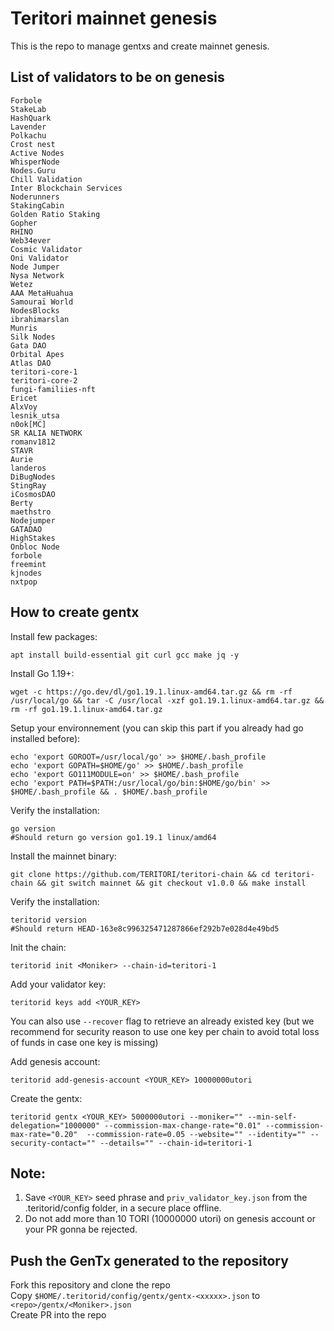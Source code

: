 # Teritori mainnet genesis

This is the repo to manage gentxs and create mainnet genesis.

## List of validators to be on genesis

```
Forbole
StakeLab
HashQuark
Lavender
Polkachu
Crost nest
Active Nodes
WhisperNode
Nodes.Guru
Chill Validation
Inter Blockchain Services
Noderunners
StakingCabin
Golden Ratio Staking
Gopher
RHINO
Web34ever
Cosmic Validator
Oni Validator
Node Jumper
Nysa Network
Wetez
AAA MetaHuahua
Samouraï World
NodesBlocks
ibrahimarslan
Munris
Silk Nodes
Gata DAO
Orbital Apes
Atlas DAO
teritori-core-1
teritori-core-2
fungi-familiies-nft
Ericet
AlxVoy
lesnik_utsa
n0ok[MC]
SR KALIA NETWORK
romanv1812
STAVR
Aurie
landeros
DiBugNodes
StingRay
iCosmosDAO
Berty
maethstro
Nodejumper
GATADAO
HighStakes
Onbloc Node
forbole
freemint
kjnodes
nxtpop
```

## How to create gentx

Install few packages:

```shell
apt install build-essential git curl gcc make jq -y
```

Install Go 1.19+:

```shell
wget -c https://go.dev/dl/go1.19.1.linux-amd64.tar.gz && rm -rf /usr/local/go && tar -C /usr/local -xzf go1.19.1.linux-amd64.tar.gz && rm -rf go1.19.1.linux-amd64.tar.gz
```

Setup your environnement (you can skip this part if you already had go installed before):

```shell
echo 'export GOROOT=/usr/local/go' >> $HOME/.bash_profile
echo 'export GOPATH=$HOME/go' >> $HOME/.bash_profile
echo 'export GO111MODULE=on' >> $HOME/.bash_profile
echo 'export PATH=$PATH:/usr/local/go/bin:$HOME/go/bin' >> $HOME/.bash_profile && . $HOME/.bash_profile
```

Verify the installation:

```shell
go version
#Should return go version go1.19.1 linux/amd64
```

Install the mainnet binary:

```shell
git clone https://github.com/TERITORI/teritori-chain && cd teritori-chain && git switch mainnet && git checkout v1.0.0 && make install
```

Verify the installation:

```shell
teritorid version
#Should return HEAD-163e8c996325471287866ef292b7e028d4e49bd5
```

Init the chain:

```shell
teritorid init <Moniker> --chain-id=teritori-1
```

Add your validator key:

```shell
teritorid keys add <YOUR_KEY>
```

You can also use `--recover` flag to retrieve an already existed key (but we recommend for security reason to use one key per chain to avoid total loss of funds in case one key is missing)

Add genesis account:

```shell
teritorid add-genesis-account <YOUR_KEY> 10000000utori
```

Create the gentx:

```shell
teritorid gentx <YOUR_KEY> 5000000utori --moniker="" --min-self-delegation="1000000" --commission-max-change-rate="0.01" --commission-max-rate="0.20"  --commission-rate=0.05 --website="" --identity="" --security-contact="" --details="" --chain-id=teritori-1
```

## Note:

1. Save `<YOUR_KEY>` seed phrase and `priv_validator_key.json` from the .teritorid/config folder, in a secure place offline.
2. Do not add more than 10 TORI (10000000 utori) on genesis account or your PR gonna be rejected.

## Push the GenTx generated to the repository

Fork this repository and clone the repo  
Copy `$HOME/.teritorid/config/gentx/gentx-<xxxxx>.json` to `<repo>/gentx/<Moniker>.json`  
Create PR into the repo
